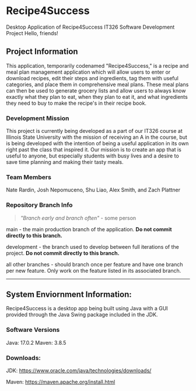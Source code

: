 # Recipe4Success
Desktop Application of Recipe4Success
IT326 Software Development Project
Hello, friends!

## Project Information

This application, temporarily codenamed "Recipe4Success," is a recipe and meal plan management application which will allow users to enter or download recipes, edit their steps and ingredients, tag them with useful categories, and place them in comprehensive meal plans. These meal plans can then be used to generate grocery lists and allow users to always know exactly what they plan to eat, when they plan to eat it, and what ingredients they need to buy to make the recipe's in their recipe book.

### Development Mission

This project is currently being developed as a part of our IT326 course at Illinois State University with the mission of receiving an A in the course, but is being developed with the intention of being a useful application in its own right past the class that inspired it. Our mission is to create an app that is useful to anyone, but especially students with busy lives and a desire to save time planning and making their tasty meals.

### Team Members

Nate Rardin, Josh Nepomuceno, Shu Liao, Alex Smith, and Zach Plattner


### Repository Branch Info

> *"Branch early and branch often"* - some person


main - the main production branch of the application. 
**Do not commit directly to this branch.**

development - the branch used to develop between full iterations of the project. **Do not commit directly to this branch.**

all other branches - should branch once per feature and have one branch per new feature. Only work on the feature listed in its associated branch.

---

## System Enviornment Information:

Recipe4Success is a desktop app being built using Java with a GUI provided through the Java Swing package included in the JDK.

### Software Versions

Java: 17.0.2
Maven: 3.8.5

### Downloads:

JDK: https://www.oracle.com/java/technologies/downloads/

Maven: https://maven.apache.org/install.html